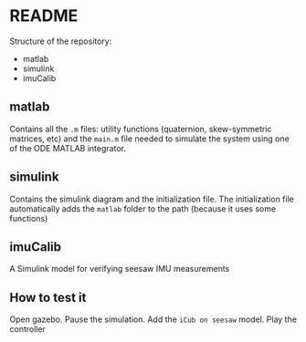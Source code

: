 # README #

Structure of the repository:

- matlab
- simulink
- imuCalib

## matlab ##
Contains all the `.m` files: utility functions (quaternion, skew-symmetric matrices, etc) and the `main.m` file needed to simulate the system using one of the ODE MATLAB integrator.

## simulink ##
Contains the simulink diagram and the initialization file.
The initialization file automatically adds the `matlab` folder to the path (because it uses some functions)

## imuCalib ##
A Simulink model for verifying seesaw IMU measurements

## How to test it ##
Open gazebo. Pause the simulation. Add the `iCub on seesaw` model. Play the controller
